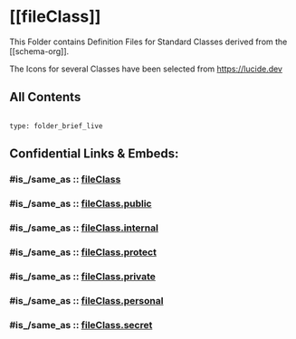 # [[fileClass]] 

This Folder contains Definition Files for Standard Classes 
derived from the [[schema-org]]. 

The Icons for several Classes have been selected from https://lucide.dev 

## All Contents


```folderv
```

```ccard
type: folder_brief_live
```


## Confidential Links & Embeds: 

### #is_/same_as :: [fileClass](/_Standards/fileClass.md) 

### #is_/same_as :: [fileClass.public](/_public/fileClass.public.md) 

### #is_/same_as :: [fileClass.internal](/_internal/fileClass.internal.md) 

### #is_/same_as :: [fileClass.protect](/_protect/fileClass.protect.md) 

### #is_/same_as :: [fileClass.private](/_private/fileClass.private.md) 

### #is_/same_as :: [fileClass.personal](/_personal/fileClass.personal.md) 

### #is_/same_as :: [fileClass.secret](/_secret/fileClass.secret.md)

